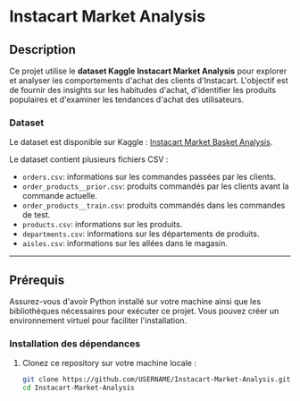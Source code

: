 # Instacart Market Analysis

## Description

Ce projet utilise le **dataset Kaggle Instacart Market Analysis** pour explorer et analyser les comportements d'achat des clients d'Instacart. L'objectif est de fournir des insights sur les habitudes d'achat, d'identifier les produits populaires et d'examiner les tendances d'achat des utilisateurs.

### Dataset

Le dataset est disponible sur Kaggle : [Instacart Market Basket Analysis](https://www.kaggle.com/c/instacart-market-basket-analysis).

Le dataset contient plusieurs fichiers CSV :

- `orders.csv`: informations sur les commandes passées par les clients.
- `order_products__prior.csv`: produits commandés par les clients avant la commande actuelle.
- `order_products__train.csv`: produits commandés dans les commandes de test.
- `products.csv`: informations sur les produits.
- `departments.csv`: informations sur les départements de produits.
- `aisles.csv`: informations sur les allées dans le magasin.

---

## Prérequis

Assurez-vous d'avoir Python installé sur votre machine ainsi que les bibliothèques nécessaires pour exécuter ce projet. Vous pouvez créer un environnement virtuel pour faciliter l'installation.

### Installation des dépendances

1. Clonez ce repository sur votre machine locale :

   ```bash
   git clone https://github.com/USERNAME/Instacart-Market-Analysis.git
   cd Instacart-Market-Analysis
